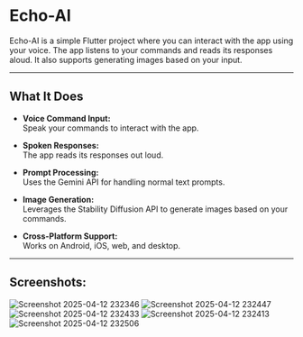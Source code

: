 # Echo-AI

Echo-AI is a simple Flutter project where you can interact with the app using your voice. The app listens to your commands and reads its responses aloud. It also supports generating images based on your input.

---

## What It Does

- **Voice Command Input:**  
  Speak your commands to interact with the app.
  
- **Spoken Responses:**  
  The app reads its responses out loud.

- **Prompt Processing:**  
  Uses the Gemini API for handling normal text prompts.

- **Image Generation:**  
  Leverages the Stability Diffusion API to generate images based on your commands.

- **Cross-Platform Support:**  
  Works on Android, iOS, web, and desktop.

---

## Screenshots:
![Screenshot 2025-04-12 232346](https://github.com/user-attachments/assets/922d029e-cb3b-41b0-9e05-7be7ea898d42)
![Screenshot 2025-04-12 232447](https://github.com/user-attachments/assets/0ac6baf2-b788-4667-8bd3-81fb4929e8e1)
![Screenshot 2025-04-12 232433](https://github.com/user-attachments/assets/0c65192f-7044-4c87-8e4a-a768270636c3)
![Screenshot 2025-04-12 232413](https://github.com/user-attachments/assets/d456887c-cd8d-4288-bcc3-ead65c2873ec)
![Screenshot 2025-04-12 232506](https://github.com/user-attachments/assets/4f70ff8f-32a3-4341-8842-52e52f52041d)
